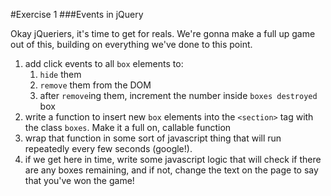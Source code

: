 #Exercise 1
###Events in jQuery

Okay jQueriers, it's time to get for reals. We're gonna make a full up game out of this, building on everything we've done to this point.

1. add click events to all `box` elements to:
    1. `hide` them
    2. `remove` them from the DOM
    3. after `remove`ing them, increment the number inside `boxes destroyed` box
2. write a function to insert new `box` elements into the `<section>` tag with the class `boxes`. Make it a full on, callable function
3. wrap that function in some sort of javascript thing that will run repeatedly every few seconds (google!).
4. if we get here in time, write some javascript logic that will check if there are any boxes remaining, and if not, change the text on the page to say that you've won the game!